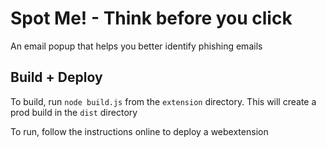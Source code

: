 # Spot Me! - Think before you click

An email popup that helps you better identify phishing emails

## Build + Deploy

To build, run `node build.js` from the `extension` directory. This will create a prod build in the `dist` directory

To run, follow the instructions online to deploy a webextension
